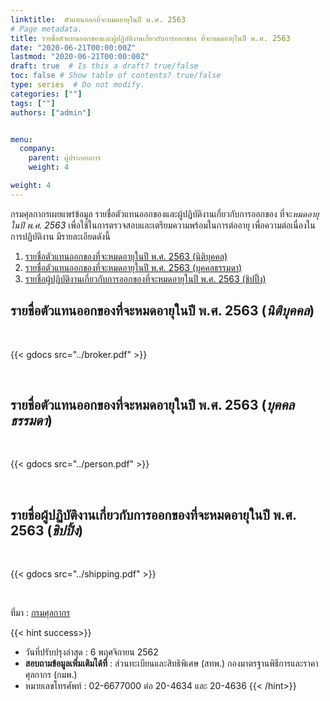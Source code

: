 ```yaml
---
linktitle:  ตัวแทนออกที่จะหมดอายุในปี พ.ศ. 2563
# Page metadata.
title: รายชื่อตัวแทนออกของและผู้ปฏิบัติงานเกี่ยวกับการออกของ ที่จะหมดอายุในปี พ.ศ. 2563
date: "2020-06-21T00:00:00Z"
lastmod: "2020-06-21T00:00:00Z"
draft: true  # Is this a draft? true/false
toc: false # Show table of contents? true/false
type: series  # Do not modify.
categories: [""]
tags: [""]
authors: ["admin"]


menu:
  company:
    parent: ผู้ประกอบการ
    weight: 4

weight: 4
---
```


กรมศุลกากรเผยแพร่ข้อมูล รายชื่อตัวแทนออกของและผู้ปฏิบัติงานเกี่ยวกับการออกของ ที่จะ*หมดอายุในปี พ.ศ. 2563* เพื่อใช้ในการตรวจสอบและเตรียมความพร้อมในการต่ออายุ เพื่อความต่อเนื่องในการปฏิบัติงาน <!--more--> มีรายละเอียดดังนี้
 
1. [รายชื่อตัวแทนออกของที่จะหมดอายุในปี พ.ศ. 2563 (นิติบุคคล)](http://www.customs.go.th/data_files/8c052443d019a475b447adcd274dd326.pdf)
2. [รายชื่อตัวแทนออกของที่จะหมดอายุในปี พ.ศ. 2563 (บุคคลธรรมดา)](http://www.customs.go.th/data_files/bca158ff30536966dfa1ef2647d942a3.pdf)
3. [รายชื่อผู้ปฏิบัติงานเกี่ยวกับการออกของที่จะหมดอายุในปี พ.ศ. 2563 (ชิปปิ้ง)](http://www.customs.go.th/data_files/ea2fe86f2d057e60939407ad9f07dd4f.pdf)


## รายชื่อตัวแทนออกของที่จะหมดอายุในปี พ.ศ. 2563 (*นิติบุคคล*)

<br>

{{< gdocs src="../broker.pdf" >}}

<br>

## รายชื่อตัวแทนออกของที่จะหมดอายุในปี พ.ศ. 2563 (*บุคคลธรรมดา*)
<br>

{{< gdocs src="../person.pdf" >}}

<br>

## รายชื่อผู้ปฏิบัติงานเกี่ยวกับการออกของที่จะหมดอายุในปี พ.ศ. 2563 (*ชิปปิ้ง*)
<br>

{{< gdocs src="../shipping.pdf" >}}

<br>

ที่มา : [กรมศุลกากร](http://www.customs.go.th/list_strc_download.php?ini_menu=menu_business_160421_01_161202_01&ini_content=business_160426_01_161202_01_161202_05&order_by=co_last_update_datetime&lang=th&root_left_menu=menu_business_160421_01_161202_01&left_menu=menu_business_160421_01_161202_01_161202_04)

{{< hint success>}}
* วันที่ปรับปรุงล่าสุด : 6 พฤศจิกายน 2562
* **สอบถามข้อมูลเพิ่มเติมได้ที่** : ส่วนทะเบียนและสิทธิพิเศษ (สทพ.) กองมาตรฐานพิธีการและราคาศุลกากร (กมพ.)
* หมายเลขโทรศัพท์ : 02-6677000 ต่อ 20-4634 และ 20-4636
{{< /hint>}}